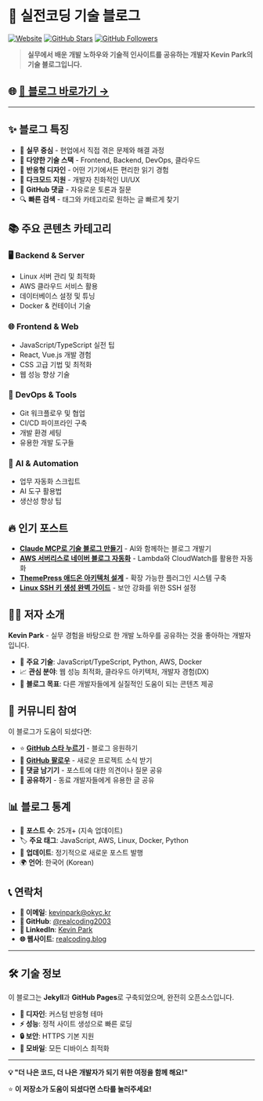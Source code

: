 # 🚀 실전코딩 기술 블로그

[![Website](https://img.shields.io/website?url=https%3A//realcoding.blog&up_message=online&up_color=brightgreen)](https://realcoding.blog)
[![GitHub Stars](https://img.shields.io/github/stars/realcoding2003/realcoding2003.github.io?style=social)](https://github.com/realcoding2003/realcoding2003.github.io/stargazers)
[![GitHub Followers](https://img.shields.io/github/followers/realcoding2003?style=social)](https://github.com/realcoding2003)

> **실무에서 배운 개발 노하우와 기술적 인사이트를 공유하는 개발자 Kevin Park의 기술 블로그입니다.**

## 🌐 [📖 블로그 바로가기 →](https://realcoding.blog)

---

## ✨ 블로그 특징

- 🎯 **실무 중심** - 현업에서 직접 겪은 문제와 해결 과정
- 🔧 **다양한 기술 스택** - Frontend, Backend, DevOps, 클라우드
- 📱 **반응형 디자인** - 어떤 기기에서든 편리한 읽기 경험
- 🌙 **다크모드 지원** - 개발자 친화적인 UI/UX
- 💬 **GitHub 댓글** - 자유로운 토론과 질문
- 🔍 **빠른 검색** - 태그와 카테고리로 원하는 글 빠르게 찾기

## 📚 주요 콘텐츠 카테고리

### 🖥️ **Backend & Server**
- Linux 서버 관리 및 최적화
- AWS 클라우드 서비스 활용
- 데이터베이스 설정 및 튜닝
- Docker & 컨테이너 기술

### 🌐 **Frontend & Web**
- JavaScript/TypeScript 실전 팁
- React, Vue.js 개발 경험
- CSS 고급 기법 및 최적화
- 웹 성능 향상 기술

### 🔧 **DevOps & Tools**
- Git 워크플로우 및 협업
- CI/CD 파이프라인 구축
- 개발 환경 세팅
- 유용한 개발 도구들

### 🤖 **AI & Automation**
- 업무 자동화 스크립트
- AI 도구 활용법
- 생산성 향상 팁

## 🔥 인기 포스트

- **[Claude MCP로 기술 블로그 만들기](https://realcoding.blog/2025/06/04/building-tech-blog-with-claude-mcp/)** - AI와 함께하는 블로그 개발기
- **[AWS 서버리스로 네이버 블로그 자동화](https://realcoding.blog/2024/04/10/aws-serverless-naver-blog-automation/)** - Lambda와 CloudWatch를 활용한 자동화
- **[ThemePress 애드온 아키텍처 설계](https://realcoding.blog/2023/03/20/themepress-addon-architecture/)** - 확장 가능한 플러그인 시스템 구축
- **[Linux SSH 키 생성 완벽 가이드](https://realcoding.blog/2024/05/10/linux-ssh-keygen/)** - 보안 강화를 위한 SSH 설정

## 👨‍💻 저자 소개

**Kevin Park** - 실무 경험을 바탕으로 한 개발 노하우를 공유하는 것을 좋아하는 개발자입니다.

- 🔧 **주요 기술**: JavaScript/TypeScript, Python, AWS, Docker
- 📈 **관심 분야**: 웹 성능 최적화, 클라우드 아키텍처, 개발자 경험(DX)
- 🎯 **블로그 목표**: 다른 개발자들에게 실질적인 도움이 되는 콘텐츠 제공

## 🤝 커뮤니티 참여

이 블로그가 도움이 되셨다면:

- ⭐ **[GitHub 스타 누르기](https://github.com/realcoding2003/realcoding2003.github.io)** - 블로그 응원하기
- 👥 **[GitHub 팔로우](https://github.com/realcoding2003)** - 새로운 프로젝트 소식 받기
- 💬 **댓글 남기기** - 포스트에 대한 의견이나 질문 공유
- 🔗 **공유하기** - 동료 개발자들에게 유용한 글 공유

## 📊 블로그 통계

- 📝 **포스트 수**: 25개+ (지속 업데이트)
- 🏷️ **주요 태그**: JavaScript, AWS, Linux, Docker, Python
- 📅 **업데이트**: 정기적으로 새로운 포스트 발행
- 🌍 **언어**: 한국어 (Korean)

## 📞 연락처

- **📧 이메일**: [kevinpark@okyc.kr](mailto:kevinpark@okyc.kr)
- **🐙 GitHub**: [@realcoding2003](https://github.com/realcoding2003)
- **💼 LinkedIn**: [Kevin Park](https://www.linkedin.com/in/realcoding/)
- **🌐 웹사이트**: [realcoding.blog](https://realcoding.blog)

---

## 🛠️ 기술 정보

이 블로그는 **Jekyll**과 **GitHub Pages**로 구축되었으며, 완전히 오픈소스입니다.

- **🎨 디자인**: 커스텀 반응형 테마
- **⚡ 성능**: 정적 사이트 생성으로 빠른 로딩
- **🔒 보안**: HTTPS 기본 지원
- **📱 모바일**: 모든 디바이스 최적화

---

**💡 "더 나은 코드, 더 나은 개발자가 되기 위한 여정을 함께 해요!"**

⭐ **이 저장소가 도움이 되셨다면 스타를 눌러주세요!**
